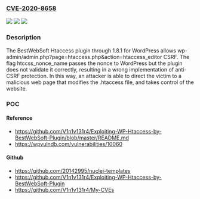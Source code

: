 ### [CVE-2020-8658](https://cve.mitre.org/cgi-bin/cvename.cgi?name=CVE-2020-8658)
![](https://img.shields.io/static/v1?label=Product&message=n%2Fa&color=blue)
![](https://img.shields.io/static/v1?label=Version&message=n%2Fa&color=blue)
![](https://img.shields.io/static/v1?label=Vulnerability&message=n%2Fa&color=brighgreen)

### Description

The BestWebSoft Htaccess plugin through 1.8.1 for WordPress allows wp-admin/admin.php?page=htaccess.php&action=htaccess_editor CSRF. The flag htccss_nonce_name passes the nonce to WordPress but the plugin does not validate it correctly, resulting in a wrong implementation of anti-CSRF protection. In this way, an attacker is able to direct the victim to a malicious web page that modifies the .htaccess file, and takes control of the website.

### POC

#### Reference
- https://github.com/V1n1v131r4/Exploiting-WP-Htaccess-by-BestWebSoft-Plugin/blob/master/README.md
- https://wpvulndb.com/vulnerabilities/10060

#### Github
- https://github.com/20142995/nuclei-templates
- https://github.com/V1n1v131r4/Exploiting-WP-Htaccess-by-BestWebSoft-Plugin
- https://github.com/V1n1v131r4/My-CVEs

